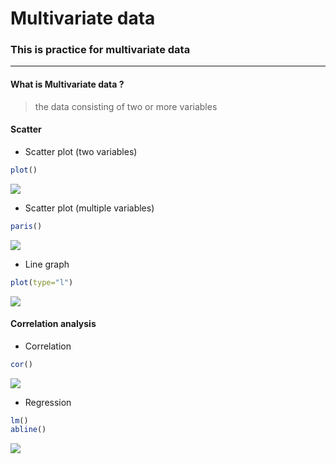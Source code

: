 # Multivariate data
### This is practice for multivariate data
***
#### What is Multivariate data ?
> the data consisting of two or more variables
#### Scatter
* Scatter plot (two variables)
```r
plot()
```
<img src="https://user-images.githubusercontent.com/46131688/72048173-89e8b500-32ff-11ea-861f-d55ba33a2cb0.png">

* Scatter plot (multiple variables)
```r
paris()
```
<img src="https://user-images.githubusercontent.com/46131688/72047898-e7303680-32fe-11ea-8418-0c796b14ab95.png">

* Line graph
```r
plot(type="l")
```
<img src="https://user-images.githubusercontent.com/46131688/72050283-17c69f00-3304-11ea-95e4-24c6e41751b7.png">

#### Correlation analysis
* Correlation
```r
cor()
```
<img src="https://user-images.githubusercontent.com/46131688/72047986-1b0b5c00-32ff-11ea-805e-776f1fc62a2a.png">

* Regression
```r
lm()
abline()
```
<img src="https://user-images.githubusercontent.com/46131688/72048100-61f95180-32ff-11ea-85ee-4962904a9c63.png">
